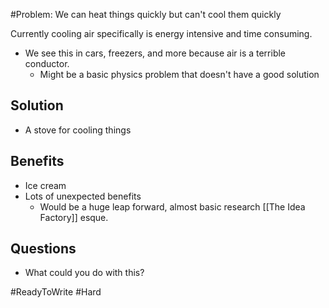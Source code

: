 #Problem: We can heat things quickly but can't cool them quickly

Currently cooling air specifically is energy intensive and time consuming. 
- We see this in cars, freezers, and more because air is a terrible conductor. 
	- Might be a basic physics problem that doesn't have a good solution

## Solution
- A stove for cooling things

## Benefits
- Ice cream
- Lots of unexpected benefits
	- Would be a huge leap forward, almost basic research [[The Idea Factory]] esque. 
	
	
## Questions
- What could you do with this? 

#ReadyToWrite #Hard 
